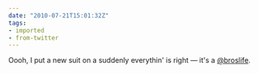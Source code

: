 ```yaml
---
date: "2010-07-21T15:01:32Z"
tags:
- imported
- from-twitter
---
```

Oooh, I put a new suit on a suddenly everythin' is right — it's a [@broslife](/twitter/#/broslife).
